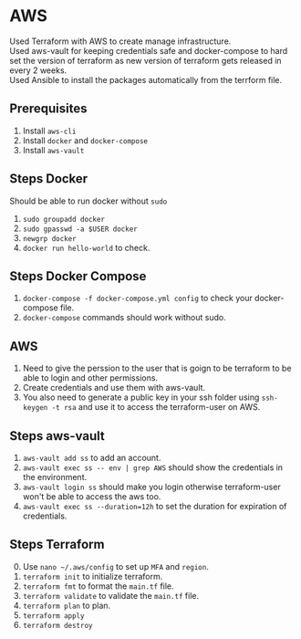 # AWS

Used Terraform with AWS to create manage infrastructure.  
Used aws-vault for keeping credentials safe and docker-compose to hard set the version of terraform as new version of terraform gets released in every 2 weeks.  
Used Ansible to install the packages automatically from the terrform file.

## Prerequisites

1. Install `aws-cli`
2. Install `docker` and `docker-compose`
3. Install `aws-vault`

## Steps Docker

Should be able to run docker without `sudo`

1. `sudo groupadd docker`
2. `sudo gpasswd -a $USER docker`
3. `newgrp docker`
4. `docker run hello-world` to check.

## Steps Docker Compose

1. `docker-compose -f docker-compose.yml config` to check your docker-compose file.
2. `docker-compose` commands should work without sudo.

## AWS

1. Need to give the perssion to the user that is goign to be terraform to be able to login and other permissions.
2. Create credentials and use them with aws-vault.
3. You also need to generate a public key in your ssh folder using `ssh-keygen -t rsa` and use it to access the terraform-user on AWS.

## Steps aws-vault

1. `aws-vault add ss` to add an account.
2. `aws-vault exec ss -- env | grep AWS` should show the credentials in the environment.
3. `aws-vault login ss` should make you login otherwise terraform-user won't be able to access the aws too.
4. `aws-vault exec ss --duration=12h` to set the duration for expiration of credentials.

## Steps Terraform

0. Use `nano ~/.aws/config` to set up `MFA` and `region`.
1. `terraform init` to initialize terraform.
2. `terraform fmt` to format the `main.tf` file.
3. `terraform validate` to validate the `main.tf` file.
4. `terraform plan` to plan.
5. `terraform apply`
6. `terraform destroy`

